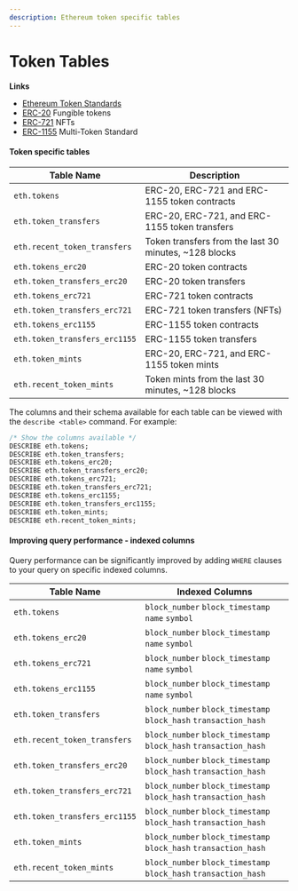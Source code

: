```yaml
---
description: Ethereum token specific tables
---
```


# Token Tables

**Links**

* [Ethereum Token Standards](https://ethereum.org/en/developers/docs/standards/tokens/)
* [ERC-20](https://ethereum.org/en/developers/docs/standards/tokens/erc-20/) Fungible tokens
* [ERC-721](https://ethereum.org/en/developers/docs/standards/tokens/erc-721/) NFTs
* [ERC-1155](https://ethereum.org/en/developers/docs/standards/tokens/erc-1155/) Multi-Token Standard

#### Token specific tables

| Table Name                    | Description                                            |
| ----------------------------- | ------------------------------------------------------ |
| `eth.tokens`                  | ERC-20, ERC-721 and ERC-1155 token contracts           |
| `eth.token_transfers`         | ERC-20, ERC-721, and ERC-1155 token transfers          |
| `eth.recent_token_transfers`  | Token transfers from the last 30 minutes, \~128 blocks |
| `eth.tokens_erc20`            | ERC-20 token contracts                                 |
| `eth.token_transfers_erc20`   | ERC-20 token transfers                                 |
| `eth.tokens_erc721`           | ERC-721 token contracts                                |
| `eth.token_transfers_erc721`  | ERC-721 token transfers (NFTs)                         |
| `eth.tokens_erc1155`          | ERC-1155 token contracts                               |
| `eth.token_transfers_erc1155` | ERC-1155 token transfers                               |
| `eth.token_mints`             | ERC-20, ERC-721, and ERC-1155 token mints              |
| `eth.recent_token_mints`      | Token mints from the last 30 minutes, \~128 blocks     |

The columns and their schema available for each table can be viewed with the `describe <table>` command. For example:

```sql
/* Show the columns available */
DESCRIBE eth.tokens;
DESCRIBE eth.token_transfers;
DESCRIBE eth.tokens_erc20;
DESCRIBE eth.token_transfers_erc20;
DESCRIBE eth.tokens_erc721;
DESCRIBE eth.token_transfers_erc721;
DESCRIBE eth.tokens_erc1155;
DESCRIBE eth.token_transfers_erc1155;
DESCRIBE eth.token_mints;
DESCRIBE eth.recent_token_mints;
```

#### Improving query performance - indexed columns

Query performance can be significantly improved by adding `WHERE` clauses to your query on specific indexed columns.

| Table Name                    | Indexed Columns                                                  |
| ----------------------------- | ---------------------------------------------------------------- |
| `eth.tokens`                  | `block_number` `block_timestamp` `name` `symbol`                 |
| `eth.tokens_erc20`            | `block_number` `block_timestamp` `name` `symbol`                 |
| `eth.tokens_erc721`           | `block_number` `block_timestamp` `name` `symbol`                 |
| `eth.tokens_erc1155`          | `block_number` `block_timestamp` `name` `symbol`                 |
| `eth.token_transfers`         | `block_number` `block_timestamp` `block_hash` `transaction_hash` |
| `eth.recent_token_transfers`  | `block_number` `block_timestamp` `block_hash` `transaction_hash` |
| `eth.token_transfers_erc20`   | `block_number` `block_timestamp` `block_hash` `transaction_hash` |
| `eth.token_transfers_erc721`  | `block_number` `block_timestamp` `block_hash` `transaction_hash` |
| `eth.token_transfers_erc1155` | `block_number` `block_timestamp` `block_hash` `transaction_hash` |
| `eth.token_mints`             | `block_number` `block_timestamp` `block_hash` `transaction_hash` |
| `eth.recent_token_mints`      | `block_number` `block_timestamp` `block_hash` `transaction_hash` |
